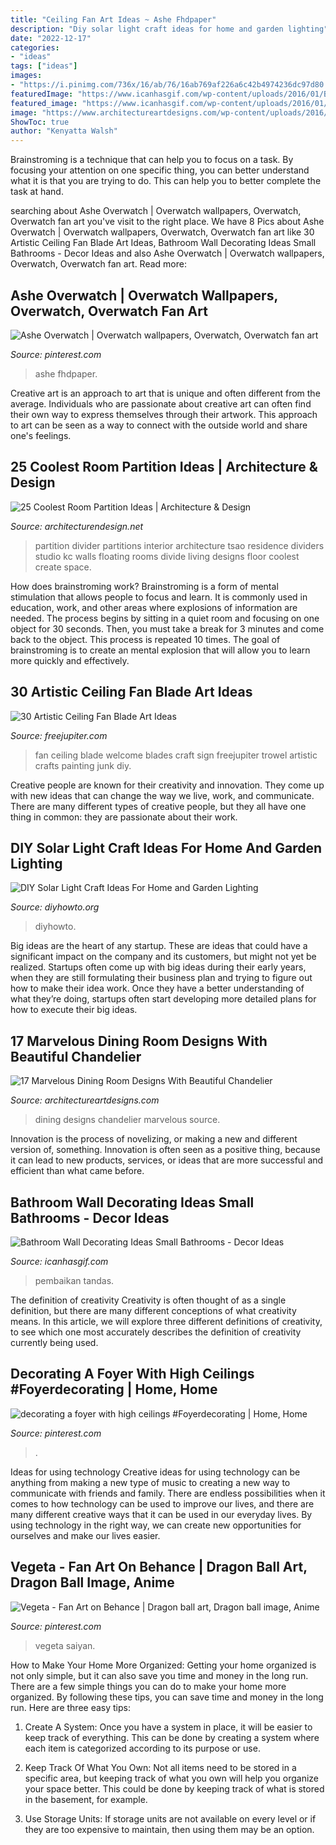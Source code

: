 ```yaml
---
title: "Ceiling Fan Art Ideas ~ Ashe Fhdpaper"
description: "Diy solar light craft ideas for home and garden lighting"
date: "2022-12-17"
categories:
- "ideas"
tags: ["ideas"]
images:
- "https://i.pinimg.com/736x/16/ab/76/16ab769af226a6c42b4974236dc97d80.jpg"
featuredImage: "https://www.icanhasgif.com/wp-content/uploads/2016/01/Bathroom-Wall-Decorating-Ideas-Small-Bathrooms-686x1024.jpg"
featured_image: "https://www.icanhasgif.com/wp-content/uploads/2016/01/Bathroom-Wall-Decorating-Ideas-Small-Bathrooms-686x1024.jpg"
image: "https://www.architectureartdesigns.com/wp-content/uploads/2016/05/3-84.jpg"
ShowToc: true
author: "Kenyatta Walsh"
---
```



Brainstroming is a technique that can help you to focus on a task. By focusing your attention on one specific thing, you can better understand what it is that you are trying to do. This can help you to better complete the task at hand.

	

		
searching about Ashe Overwatch | Overwatch wallpapers, Overwatch, Overwatch fan art you've visit to the right place. We have 8 Pics about Ashe Overwatch | Overwatch wallpapers, Overwatch, Overwatch fan art like 30 Artistic Ceiling Fan Blade Art Ideas, Bathroom Wall Decorating Ideas Small Bathrooms - Decor Ideas and also Ashe Overwatch | Overwatch wallpapers, Overwatch, Overwatch fan art. Read more:
		
    
## Ashe Overwatch | Overwatch Wallpapers, Overwatch, Overwatch Fan Art

<img loading=lazy src="https://i.pinimg.com/736x/97/f4/31/97f431fdbcc6241fa7e304ec00066ac4.jpg" onerror="this.onerror=null;this.src='https://tse1.mm.bing.net/th?id=OIP.RHZlpWg8dZ4Z6KtE3n5csQHaL2&amp;pid=15.1';" alt="Ashe Overwatch | Overwatch wallpapers, Overwatch, Overwatch fan art">

_Source: pinterest.com_

>ashe fhdpaper. 

	

Creative art is an approach to art that is unique and often different from the average. Individuals who are passionate about creative art can often find their own way to express themselves through their artwork. This approach to art can be seen as a way to connect with the outside world and share one's feelings.

    
## 25 Coolest Room Partition Ideas | Architecture &amp; Design

<img loading=lazy src="http://cdn.architecturendesign.net/wp-content/uploads/2014/08/559.jpg" onerror="this.onerror=null;this.src='https://tse2.mm.bing.net/th?id=OIP.ezvH4qoRj1glBCBnrbwgYgHaLH&amp;pid=15.1';" alt="25 Coolest Room Partition Ideas | Architecture &amp; Design">

_Source: architecturendesign.net_

>partition divider partitions interior architecture tsao residence dividers studio kc walls floating rooms divide living designs floor coolest create space. 

	

How does brainstroming work?
Brainstroming is a form of mental stimulation that allows people to focus and learn. It is commonly used in education, work, and other areas where explosions of information are needed. The process begins by sitting in a quiet room and focusing on one object for 30 seconds. Then, you must take a break for 3 minutes and come back to the object. This process is repeated 10 times. The goal of brainstroming is to create an mental explosion that will allow you to learn more quickly and effectively.

    
## 30 Artistic Ceiling Fan Blade Art Ideas

<img loading=lazy src="http://www.freejupiter.com/wp-content/uploads/2017/12/Ceiling-Fan-Blade-Art-Ideas-9.jpg" onerror="this.onerror=null;this.src='https://tse2.mm.bing.net/th?id=OIP.mIFmNFiNwdz_9RLoI5RVhQHaJ4&amp;pid=15.1';" alt="30 Artistic Ceiling Fan Blade Art Ideas">

_Source: freejupiter.com_

>fan ceiling blade welcome blades craft sign freejupiter trowel artistic crafts painting junk diy. 

	

Creative people are known for their creativity and innovation. They come up with new ideas that can change the way we live, work, and communicate. There are many different types of creative people, but they all have one thing in common: they are passionate about their work.

    
## DIY Solar Light Craft Ideas For Home And Garden Lighting

<img loading=lazy src="https://www.diyhowto.org/wp-content/uploads/2016/10/DIYHowto-DIY-Solar-Light-Lighting-Ideas-Picture-Instructions-09.jpg" onerror="this.onerror=null;this.src='https://tse4.mm.bing.net/th?id=OIP.zezNyAPloI1GGZUe2MHPsgHaLH&amp;pid=15.1';" alt="DIY Solar Light Craft Ideas For Home and Garden Lighting">

_Source: diyhowto.org_

>diyhowto. 

	

Big ideas are the heart of any startup. These are ideas that could have a significant impact on the company and its customers, but might not yet be realized. Startups often come up with big ideas during their early years, when they are still formulating their business plan and trying to figure out how to make their idea work. Once they have a better understanding of what they’re doing, startups often start developing more detailed plans for how to execute their big ideas.

    
## 17 Marvelous Dining Room Designs With Beautiful Chandelier

<img loading=lazy src="https://www.architectureartdesigns.com/wp-content/uploads/2016/05/3-84.jpg" onerror="this.onerror=null;this.src='https://tse2.mm.bing.net/th?id=OIP.HJg24PopXFgClXYYQRaVogHaK8&amp;pid=15.1';" alt="17 Marvelous Dining Room Designs With Beautiful Chandelier">

_Source: architectureartdesigns.com_

>dining designs chandelier marvelous source. 

	

Innovation is the process of novelizing, or making a new and different version of, something. Innovation is often seen as a positive thing, because it can lead to new products, services, or ideas that are more successful and efficient than what came before.

    
## Bathroom Wall Decorating Ideas Small Bathrooms - Decor Ideas

<img loading=lazy src="https://www.icanhasgif.com/wp-content/uploads/2016/01/Bathroom-Wall-Decorating-Ideas-Small-Bathrooms-686x1024.jpg" onerror="this.onerror=null;this.src='https://tse4.mm.bing.net/th?id=OIP.esN3-kg6msZdj78bTGDdZAHaLD&amp;pid=15.1';" alt="Bathroom Wall Decorating Ideas Small Bathrooms - Decor Ideas">

_Source: icanhasgif.com_

>pembaikan tandas. 

	

The definition of creativity
Creativity is often thought of as a single definition, but there are many different conceptions of what creativity means. In this article, we will explore three different definitions of creativity, to see which one most accurately describes the definition of creativity currently being used.

    
## Decorating A Foyer With High Ceilings #Foyerdecorating | Home, Home

<img loading=lazy src="https://i.pinimg.com/736x/16/ab/76/16ab769af226a6c42b4974236dc97d80.jpg" onerror="this.onerror=null;this.src='https://tse4.mm.bing.net/th?id=OIP.kn8cv2xZXLxl9h06nR4y7QHaLF&amp;pid=15.1';" alt="decorating a foyer with high ceilings #Foyerdecorating | Home, Home">

_Source: pinterest.com_

>. 

	

Ideas for using technology
Creative ideas for using technology can be anything from making a new type of music to creating a new way to communicate with friends and family. There are endless possibilities when it comes to how technology can be used to improve our lives, and there are many different creative ways that it can be used in our everyday lives. By using technology in the right way, we can create new opportunities for ourselves and make our lives easier.

    
## Vegeta - Fan Art On Behance | Dragon Ball Art, Dragon Ball Image, Anime

<img loading=lazy src="https://i.pinimg.com/736x/6f/e1/a8/6fe1a81eacdfbda9faafa705861e36f0.jpg" onerror="this.onerror=null;this.src='https://tse2.mm.bing.net/th?id=OIP.Oc7TQngAoG3DFwskJ28ergHaKe&amp;pid=15.1';" alt="Vegeta - Fan Art on Behance | Dragon ball art, Dragon ball image, Anime">

_Source: pinterest.com_

>vegeta saiyan. 

	

How to Make Your Home More Organized: Getting your home organized is not only simple, but it can also save you time and money in the long run.
There are a few simple things you can do to make your home more organized. By following these tips, you can save time and money in the long run. Here are three easy tips:
1. Create A System: Once you have a system in place, it will be easier to keep track of everything. This can be done by creating a system where each item is categorized according to its purpose or use.

2. Keep Track Of What You Own: Not all items need to be stored in a specific area, but keeping track of what you own will help you organize your space better. This could be done by keeping track of what is stored in the basement, for example.

3. Use Storage Units: If storage units are not available on every level or if they are too expensive to maintain, then using them may be an option.

